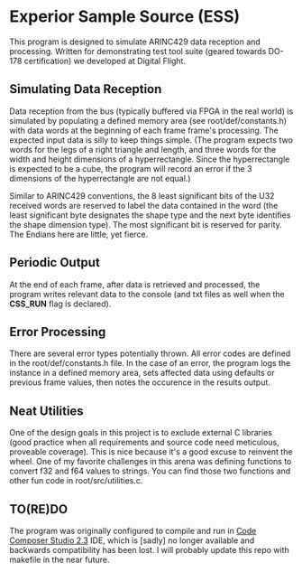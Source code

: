 
# Experior Sample Source (ESS)

This program is designed to simulate ARINC429 data reception and processing. Written for demonstrating test tool suite (geared towards DO-178 certification) we developed at Digital Flight.

##
## Simulating Data Reception
Data reception from the bus (typically buffered via FPGA in the real world) is simulated by populating a defined memory area (see root/def/constants.h) with data words at the beginning of each frame frame's processing. The expected input data is silly to keep things simple. (The program expects two words for the legs of a right triangle and length, and three words for the width and height dimensions of a hyperrectangle. Since the hyperrectangle is expected to be a cube, the program will record an error if the 3 dimensions of the hyperrectangle are not equal.)

Similar to ARINC429 conventions, the 8 least significant bits of the U32 received words are reserved to label the data contained in the word (the least significant byte designates the shape type and the next byte identifies the shape dimension type). The most significant bit is reserved for parity. The Endians here are little, yet fierce.

##
## Periodic Output
At the end of each frame, after data is retrieved and processed, the program writes relevant data to the console (and txt files as well when the __CSS_RUN__ flag is declared).

##
## Error Processing
There are several error types potentially thrown. All error codes are defined in the root/def/constants.h file. In the case of an error, the program logs the instance in a defined memory area, sets affected data using defaults or previous frame values, then notes the occurence in the results output.

##
## Neat Utilities
One of the design goals in this project is to exclude external C libraries (good practice when all requirements and source code need meticulous, proveable coverage). This is nice because it's a good excuse to reinvent the wheel. One of my favorite challenges in this arena was defining functions to convert f32 and f64 values to strings. You can find those two functions and other fun code in root/src/utilities.c.

##
## TO(RE)DO
The program was originally configured to compile and run in <a href="http://processors.wiki.ti.com/index.php/Download_CCS">Code Composer Studio 2.3</a> IDE, which is [sadly] no longer available and backwards compatibility has been lost. I will probably update this repo with makefile in the near future.
